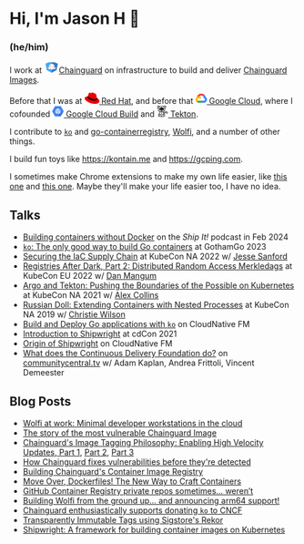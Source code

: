 # Hi, I'm Jason H 👋

### (he/him)

I work at [<img src="./chainguard.svg" alt="Chainguard" width="26" height="20" />Chainguard](https://chainguard.dev) on infrastructure to build and deliver [Chainguard Images](https://www.chainguard.dev/chainguard-images).

Before that I was at [<img src="./redhat.png" alt="Red Hat" width="26" height="20" /> Red Hat](https://redhat.com), and before that [<img src="./cloud.png" alt="Google Cloud" width="20" height="20" /> Google Cloud](https://cloud.google.com), where I cofounded [<img src="./gcb.png" alt="Google Cloud Build" width="20" height="20" /> Google Cloud Build](https://cloud.google.com/cloud-build) and [<img src="./tekton.png" alt="Tekton" width="20" height="20"/> Tekton](https://tekton.dev).

I contribute to [`ko`](https://github.com/ko-build/ko) and [go-containerregistry](https://github.com/google/go-containerregistry), [Wolfi](https://wolfi.dev), and a number of other things.

I build fun toys like https://kontain.me and https://gcping.com.

I sometimes make Chrome extensions to make my own life easier, like [this one](https://github.com/imjasonh/chrome-sound) and [this one](https://github.com/imjasonh/chrome-sigstore).
Maybe they'll make your life easier too, I have no idea.

## Talks

- [Building containers without Docker](https://changelog.com/shipit/91) on the _Ship It!_ podcast in Feb 2024
- [`ko`: The only good way to build Go containers](https://www.youtube.com/watch?v=goEjs22Ymk4) at GothamGo 2023
- [Securing the IaC Supply Chain](https://www.youtube.com/watch?v=ieiFsrgGRto) at KubeCon NA 2022 w/ [Jesse Sanford](https://github.com/jessesanford)
- [Registries After Dark, Part 2: Distributed Random Access Merkledags](https://www.youtube.com/watch?v=Xt_G-pUArTM) at KubeCon EU 2022 w/ [Dan Mangum](https://github.com/hasheddan)
- [Argo and Tekton: Pushing the Boundaries of the Possible on Kubernetes](https://www.youtube.com/watch?v=iPRw_n_JV4o) at KubeCon NA 2021 w/ [Alex Collins](https://github.com/alexec)
- [Russian Doll: Extending Containers with Nested Processes](https://www.youtube.com/watch?v=iz9_omZ0ctk) at KubeCon NA 2019 w/ [Christie Wilson](https://github.com/bobcatwilson)
- [Build and Deploy Go applications with `ko`](https://www.youtube.com/watch?v=o5eWy-2SDtc) on CloudNative FM
- [Introduction to Shipwright](https://www.youtube.com/watch?v=N5sVrygywZk) at cdCon 2021
- [Origin of Shipwright](https://www.youtube.com/watch?v=t3bSnaX4-aU) on CloudNative FM
- [What does the Continuous Delivery Foundation do?](https://www.youtube.com/watch?v=ytE-6p2jtSU) on [communitycentral.tv](https://communitycentral.tv) w/ Adam Kaplan, Andrea Frittoli, Vincent Demeester

## Blog Posts

- [Wolfi at work: Minimal developer workstations in the cloud](https://www.chainguard.dev/unchained/wolfi-at-work-minimal-developer-workstations-in-the-cloud)
- [The story of the most vulnerable Chainguard Image](https://www.chainguard.dev/unchained/the-story-of-the-most-vulnerable-chainguard-image)
- [Chainguard's Image Tagging Philosophy: Enabling High Velocity Updates, Part 1](https://www.chainguard.dev/unchained/chainguards-image-tagging-philosophy-enabling-high-velocity-updates-pt-1-of-3), [Part 2](https://www.chainguard.dev/unchained/chainguards-image-tagging-philosophy-enabling-high-velocity-updates-pt-2-of-3), [Part 3](https://www.chainguard.dev/unchained/chainguards-image-tagging-philosophy-enabling-high-velocity-updates-pt-3-of-3)
- [How Chainguard fixes vulnerabilities before they're detected](https://www.chainguard.dev/unchained/how-chainguard-fixes-vulnerabilities)
- [Building Chainguard's Container Image Registry](https://www.chainguard.dev/unchained/building-chainguards-container-image-registry)
- [Move Over, Dockerfiles! The New Way to Craft Containers
](https://www.chainguard.dev/unchained/move-over-dockerfiles-the-new-way-to-craft-containers)
- [GitHub Container Registry private repos sometimes… weren’t](https://www.chainguard.dev/unchained/ghcr-private-repos-sometimes-werent)
- [Building Wolfi from the ground up… and announcing arm64 support!
](https://www.chainguard.dev/unchained/building-wolfi-from-the-ground-up-and-announcing-arm64-support)
- [Chainguard enthusiastically supports donating `ko` to CNCF](https://www.chainguard.dev/unchained/chainguard-enthusiastically-supports-donating-ko-to-cncf)
- [Transparently Immutable Tags using Sigstore's Rekor](https://www.chainguard.dev/unchained/transparently-immutable-tags-using-rekor)
- [Shipwright: A framework for building container images on Kubernetes](https://developers.redhat.com/articles/2021/06/17/shipwright-framework-building-container-images-kubernetes)
